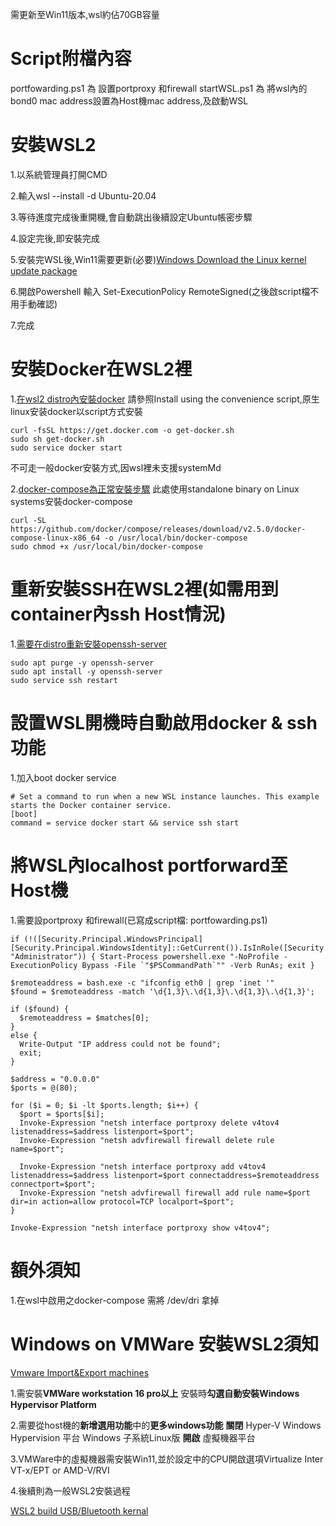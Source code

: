 需更新至Win11版本,wsl約佔70GB容量

# Script附檔內容
portfowarding.ps1 為 設置portproxy 和firewall
startWSL.ps1 為 將wsl內的bond0 mac address設置為Host機mac address,及啟動WSL

# 安裝WSL2
1.以系統管理員打開CMD

2.輸入wsl --install -d Ubuntu-20.04

3.等待進度完成後重開機,會自動跳出後續設定Ubuntu帳密步驟

4.設定完後,即安裝完成

5.安裝完WSL後,Win11需要更新(必要)[Windows Download the Linux kernel update package](https://docs.microsoft.com/en-us/windows/wsl/install-manual#step-4---download-the-linux-kernel-update-package)

6.開啟Powershell 輸入 Set-ExecutionPolicy RemoteSigned(之後啟script檔不用手動確認)

7.完成

# 安裝Docker在WSL2裡
1.[在wsl2 distro內安裝docker](https://docs.docker.com/engine/install/ubuntu/)
請參照Install using the convenience script,原生linux安装docker以script方式安裝
```
curl -fsSL https://get.docker.com -o get-docker.sh
sudo sh get-docker.sh
sudo service docker start
```
不可走一般docker安裝方式,因wsl裡未支援systemMd

2.[docker-compose為正常安裝步驟](https://docs.docker.com/compose/install/)
此處使用standalone binary on Linux systems安裝docker-compose
```
curl -SL https://github.com/docker/compose/releases/download/v2.5.0/docker-compose-linux-x86_64 -o /usr/local/bin/docker-compose
sudo chmod +x /usr/local/bin/docker-compose
```

# 重新安裝SSH在WSL2裡(如需用到container內ssh Host情況)
1.[需要在distro重新安裝openssh-server](https://blog.csdn.net/hxc2101/article/details/113617870)

```
sudo apt purge -y openssh-server
sudo apt install -y openssh-server
sudo service ssh restart
```
# 設置WSL開機時自動啟用docker & ssh功能
1.加入boot docker service

```
# Set a command to run when a new WSL instance launches. This example starts the Docker container service.
[boot]
command = service docker start && service ssh start
```

# 將WSL內localhost portforward至Host機
1.需要設portproxy 和firewall(已寫成script檔: portfowarding.ps1)

```
if (!([Security.Principal.WindowsPrincipal][Security.Principal.WindowsIdentity]::GetCurrent()).IsInRole([Security.Principal.WindowsBuiltInRole] "Administrator")) { Start-Process powershell.exe "-NoProfile -ExecutionPolicy Bypass -File `"$PSCommandPath`"" -Verb RunAs; exit }

$remoteaddress = bash.exe -c "ifconfig eth0 | grep 'inet '"
$found = $remoteaddress -match '\d{1,3}\.\d{1,3}\.\d{1,3}\.\d{1,3}';

if ($found) {
  $remoteaddress = $matches[0];
}
else {
  Write-Output "IP address could not be found";
  exit;
}

$address = "0.0.0.0"
$ports = @(80);

for ($i = 0; $i -lt $ports.length; $i++) {
  $port = $ports[$i];
  Invoke-Expression "netsh interface portproxy delete v4tov4 listenaddress=$address listenport=$port";
  Invoke-Expression "netsh advfirewall firewall delete rule name=$port";

  Invoke-Expression "netsh interface portproxy add v4tov4 listenaddress=$address listenport=$port connectaddress=$remoteaddress connectport=$port";
  Invoke-Expression "netsh advfirewall firewall add rule name=$port dir=in action=allow protocol=TCP localport=$port";
}

Invoke-Expression "netsh interface portproxy show v4tov4";

```

# 額外須知
1.在wsl中啟用之docker-compose 需將 /dev/dri 拿掉




# Windows on VMWare 安裝WSL2須知
[Vmware Import&Export machines](https://us.informatiweb-pro.net/virtualization/vmware/vmware-workstation-15-export-and-import-vms--2.html)

1.需安裝**VMWare workstation 16 pro以上**
安裝時**勾選自動安裝Windows Hypervisor Platform**

2.需要從host機的**新增選用功能**中的**更多windows功能**
**關閉**
Hyper-V
Windows Hypervision 平台
Windows 子系統Linux版
**開啟**
虛擬機器平台

3.VMWare中的虛擬機器需安裝Win11,並於設定中的CPU開啟選項Virtualize Inter VT-x/EPT or AMD-V/RVI

4.後續則為一般WSL2安裝過程

[WSL2 build USB/Bluetooth kernal](https://github.com/dorssel/usbipd-win/wiki/WSL-support#building-your-own-usbip-enabled-wsl-2-kernel)